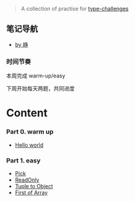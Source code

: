 > A collection of practise for [type-challenges](https://github.com/type-challenges/type-challenges)


## 笔记导航

* [by 峥](https://www.typescriptlang.org/play?#code/PQKgUABBAsELQQAoEsDGBrS8491gRgJ4QCCAdgC4AWA9mcQGICuEAFAAICGlAZkwJQQAxAFNOAZ2JCmZZHWH4myADYU4yMlixCdEAIpMR4inM1QsASQC2AB2UirIyhGoiIilWo0QABigwAPAAqADQQANIAfD4QAOZOIgBOaBAA7sjUNEwUEEziGrEQGQB0WlAAwnTGiUyoFOIQnC6ENm5EEDZo6AUuVG7iIjk0PB2JNK2JJka+4TE8Y1a+QT5lEAw0iRAiAB6ctvYAXKs+J-VYGhRJPJyobkE0ACY0EADeWFAmFIcQ1QXvEA8jKhkjYTHQDj8KMkyLF-qgaPtBiIHhD8DQaPZuFgAL6rCgtO6PGiIRIiABuyBEqQgAF4IABZQj+dDBIlhADkn3s7IgAB8IOz4YjLg92ZFVvCyMYXESIfcniTyZTqXS3lB1S4Mt92eVMWQIGMEeyQv8oEK7EiURBrsoBiaoLioCcVuYoJEIAA1ZUQeQAcQyAAkmPgIVQKBQbOIDsBgPVUFRigArcTFDaxYDQMAgYBgXOgCAAfSLxZLxYgAE0sptKoCIAGkm5S02ixBs7n8a0GUyusEwuEtttLmQHg10CJCMMIEF3aqsABtRBFfX9gC6coXK7AuLzIELzdLU6MOXKEmm+4PbeQtg2OQ7bheEAAogBHJicZRhR-bVp1CDY60LAK7B3nA8bvvYMJGMA2QqOI7LtgSECoKeDR0nOWBfj+FABC+b7KDh34iHUyIAIxhIyzKsk8HJciIYqRJE9pPoRdQ4a+74EVhyIAEzkd2gTyjQNFanRfICua9givRjFYDGEDAeIcA7FhSmJGMiRYBRPaCcJXyifygoIhaUlieyGhku+yCijJm5gBcVw3ISTyvFgtEQr8MJYIC4jAsgoKmO5UJ-GaRmSciqLonqW65vZiTXLczFcQ8JEuR8ImBdCsLbrF8VuJhREitxqWanpGXBUhoWWhFGJiJo247nu54tswkx9JsADKlyRo1TWtjmoBYO67VUJwpIQBOTCbOIGIwVUobhpG0axj5CbJqmiTptAwDcOIqRJINnretNyizVK80RlGMZxqtKZphmwDHad4gHfSGxuOUI3KBB8RRhAYYXUt11JrdG1ZjmYBAA)


### 时间节奏
本周完成 warm-up/easy

下周开始每天两题，共同进度

# Content

### Part 0. warm up

* [Hello world]()

### Part 1. easy
* [Pick]()
* [ReadOnly]()
* [Tuple to Object]()
* [First of Array]()
